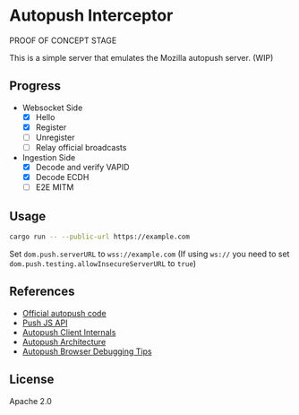 # Autopush Interceptor

PROOF OF CONCEPT STAGE

This is a simple server that emulates the Mozilla autopush server. (WIP)

## Progress

- Websocket Side
  - [X] Hello
  - [X] Register
  - [ ] Unregister
  - [ ] Relay official broadcasts
- Ingestion Side
  - [X] Decode and verify VAPID
  - [X] Decode ECDH
  - [ ] E2E MITM

## Usage

```bash
cargo run -- --public-url https://example.com
```

Set `dom.push.serverURL` to `wss://example.com` (If using `ws://` you need to set `dom.push.testing.allowInsecureServerURL` to `true`)

## References

- [Official autopush code](https://github.com/mozilla-services/autopush-rs)
- [Push JS API](https://developer.mozilla.org/en-US/docs/Web/API/Push_API)
- [Autopush Client Internals](https://firefox-source-docs.mozilla.org/dom/push/index.html)
- [Autopush Architecture](https://firefox-source-docs.mozilla.org/dom/push/index.html)
- [Autopush Browser Debugging Tips](https://autopush.readthedocs.io/en/latest/testing.html)

## License

Apache 2.0
